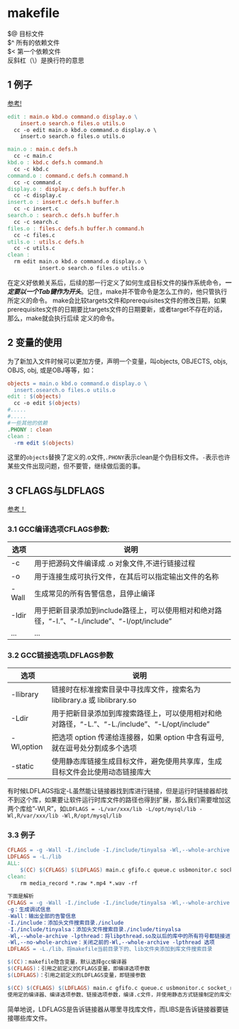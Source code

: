 # makefile
 $@ 目标文件  
 $^ 所有的依赖文件  
 $< 第一个依赖文件  
 反斜杠（\）是换行符的意思  
## 1 例子  
[参考!](https://blog.csdn.net/weixin_38391755/article/details/80380786)  
```mk
edit : main.o kbd.o command.o display.o \
    insert.o search.o files.o utils.o
  cc -o edit main.o kbd.o command.o display.o \
    insert.o search.o files.o utils.o

main.o : main.c defs.h
  cc -c main.c
kbd.o : kbd.c defs.h command.h
  cc -c kbd.c
command.o : command.c defs.h command.h
  cc -c command.c
display.o : display.c defs.h buffer.h
  cc -c display.c
insert.o : insert.c defs.h buffer.h
  cc -c insert.c
search.o : search.c defs.h buffer.h
  cc -c search.c
files.o : files.c defs.h buffer.h command.h
  cc -c files.c
utils.o : utils.c defs.h
  cc -c utils.c
clean :
  rm edit main.o kbd.o command.o display.o \
          insert.o search.o files.o utils.o
```
在定义好依赖关系后，后续的那一行定义了如何生成目标文件的操作系统命令，___一定要以一个Tab键作为开头___。记住，make并不管命令是怎么工作的，他只管执行所定义的命令。
make会比较targets文件和prerequisites文件的修改日期，如果prerequisites文件的日期要比targets文件的日期要新，或者target不存在的话，那么，make就会执行后续
定义的命令。

## 2 变量的使用
为了新加入文件时候可以更加方便，声明一个变量，叫objects, OBJECTS, objs, OBJS, obj, 或是OBJ等等，如：  
```mk
objects = main.o kbd.o command.o display.o \
  insert.osearch.o files.o utils.o 
edit : $(objects)
  cc -o edit $(objects)
#.....
#.....
#一些其他的依赖
.PHONY : clean
clean :
  -rm edit $(objects)
```
这里的```objects```替换了定义的.o文件,```.PHONY```表示clean是个伪目标文件。```-```表示也许某些文件出现问题，但不要管，继续做后面的事。

## 3 CFLAGS与LDFLAGS  
[参考！](https://blog.csdn.net/zhaoyun_zzz/article/details/82466031)
### 3.1 GCC编译选项CFLAGS参数:
|  选项   | 说明  |
|  ----  | ----  |
| -c  | 用于把源码文件编译成 .o 对象文件,不进行链接过程 |
| -o  | 用于连接生成可执行文件，在其后可以指定输出文件的名称 |
| -Wall | 生成常见的所有告警信息，且停止编译 |
|  -Idir  | 用于把新目录添加到include路径上，可以使用相对和绝对路径，“-I.”、“-I./include”、“-I/opt/include”  |
|  ...  | ...  |

### 3.2 GCC链接选项LDFLAGS参数
|  选项   | 说明  |
|  ----  | ----  |
|  -llibrary   | 链接时在标准搜索目录中寻找库文件，搜索名为liblibrary.a 或 liblibrary.so  |
|  -Ldir  | 用于把新目录添加到库搜索路径上，可以使用相对和绝对路径，“-L.”、“-L./include”、“-L/opt/include”  |
|  -Wl,option   | 把选项 option 传递给连接器，如果 option 中含有逗号,就在逗号处分割成多个选项  |
|  -static  | 使用静态库链接生成目标文件，避免使用共享库，生成目标文件会比使用动态链接库大  |  

有时候LDFLAGS指定-L虽然能让链接器找到库进行链接，但是运行时链接器却找不到这个库，如果要让软件运行时库文件的路径也得到扩展，那么我们需要增加这两个库给”-Wl,R”，如```LDFLAGS = -L/var/xxx/lib -L/opt/mysql/lib -Wl,R/var/xxx/lib -Wl,R/opt/mysql/lib```

### 3.3 例子
```mk
CFLAGS = -g -Wall -I./include -I./include/tinyalsa -Wl,--whole-archive -lpthread -Wl,--no-whole-archive -lc
LDFLAGS = -L./lib
ALL:
	$(CC) $(CFLAGS) $(LDFLAGS) main.c gfifo.c queue.c usbmonitor.c socket_rcv_360_server.c ./lib/srs_librtmp.a ./lib/libcrypto.a ./lib/libssl.a ./lib/libtinyalsa.a -o media_record -static -ldl -lstdc++ -lm -lpthread
clean:
	rm media_record *.raw *.mp4 *.wav -rf
 
下面是解析
CFLAGS = -g -Wall -I./include -I./include/tinyalsa -Wl,--whole-archive -lpthread -Wl,--no-whole-archive -lc
-g：生成调试信息
-Wall：输出全部的告警信息
-I./include：添加头文件搜索目录./include
-I./include/tinyalsa：添加头文件搜索目录./include/tinyalsa
-Wl,--whole-archive -lpthread：将libpthread.so及以后的库中的所有符号都链接进可执行目标文件
-Wl,--no-whole-archive：关闭之前的-Wl,--whole-archive -lpthread 选项
LDFLAGS = -L./lib，将makefile当前目录下的、lib文件夹添加到库文件搜索目录

$(CC)：makefile隐含变量，默认选择gcc编译器
$(CFLAGS)：引用之前定义的CFLAGS变量，即编译选项参数
$(LDFLAGS)：引用之前定义的LDFLAGS变量，即链接参数

$(CC) $(CFLAGS) $(LDFLAGS) main.c gfifo.c queue.c usbmonitor.c socket_rcv_360_server.c ./lib/srs_librtmp.a ./lib/libcrypto.a ./lib/libssl.a ./lib/libtinyalsa.a -o media_record -static -ldl -lstdc++ -lm -lpthread
使用定的编译器、编译选项参数、链接选项参数，编译.c文件，并使用静态方式链接制定的库文件，以及编译器目录下的libdl.a、libstdc++.a、libm.a、libpthread.a库文件生成 media_record 可执行目标文件。
```
简单地说，LDFLAGS是告诉链接器从哪里寻找库文件，而LIBS是告诉链接器要链接哪些库文件。
